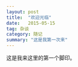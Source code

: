 ```yaml
---
layout: post
title:  "欢迎光临"
date:   2015-05-15
tag: 杂谈
category: 随记
summary: "这是我第一次来"
---
```

这是我来这里的第一个脚印。
